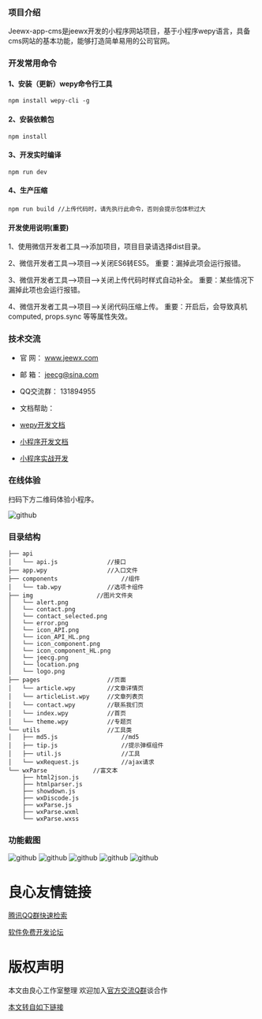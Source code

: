 ### 项目介绍
Jeewx-app-cms是jeewx开发的小程序网站项目，基于小程序wepy语言，具备cms网站的基本功能，能够打造简单易用的公司官网。

### 开发常用命令

#### 1、安装（更新）wepy命令行工具
	npm install wepy-cli -g

#### 2、安装依赖包
	npm install

#### 3、开发实时编译
	npm run dev

#### 4、生产压缩
	npm run build //上传代码时，请先执行此命令，否则会提示包体积过大

#### 开发使用说明(重要)

1、使用微信开发者工具-->添加项目，项目目录请选择dist目录。

2、微信开发者工具-->项目-->关闭ES6转ES5。  重要：漏掉此项会运行报错。  

3、微信开发者工具-->项目-->关闭上传代码时样式自动补全。   重要：某些情况下漏掉此项也会运行报错。  

4、微信开发者工具-->项目-->关闭代码压缩上传。   重要：开启后，会导致真机computed, props.sync 等等属性失效。  


### 技术交流

*   官 	  网：	www.jeewx.com
*   邮    箱：	jeecg@sina.com
*   QQ交流群：	131894955
*   文档帮助：

  * [wepy开发文档](http://u.720life.cn/g/bf465cec2447162e50307102004cc72dfe39c327076d3a1b2197d4b30abda5e2) 
  * [小程序开发文档](http://u.720life.cn/g/bf465cec2447162e50307102004cc72dfe39c327076d3a1b2197d4b30abda5e2)
  * [小程序实战开发](http://u.720life.cn/g/612a1b449e9993b7ddf793e732dee5bece1b76c9452b6f35c404abec7db745af1a2213705199eca11f08511232aa300a)

### 在线体验
扫码下方二维码体验小程序。

![github](http://img-blog.csdn.net/20180605175157225?watermark/2/text/aHR0cHM6Ly9ibG9nLmNzZG4ubmV0L3poYW5nZGFpc2NvdHQ=/font/5a6L5L2T/fontsize/400/fill/I0JBQkFCMA==/dissolve/70 "jeewx-app-cms")
	
### 目录结构

    ├── api
    │   └── api.js              //接口
    ├── app.wpy                 //入口文件
    ├── components                  //组件
    │   └── tab.wpy             //选项卡组件
    ├── img                  //图片文件夹
    │   └── alert.png
    │   └── contact.png
    │   └── contact_selected.png
    │   └── error.png
    │   └── icon_API.png
    │   └── icon_API_HL.png
    │   └── icon_component.png
    │   └── icon_component_HL.png
    │   └── jeecg.png
    │   └── location.png
    │   └── logo.png
    ├── pages                   //页面
    │   └── article.wpy			//文章详情页
    │   └── articleList.wpy		//文章列表页
    │   └── contact.wpy			//联系我们页
    │   └── index.wpy			//首页
    │   └── theme.wpy			//专题页
    └── utils                   //工具类
    │   ├── md5.js                  //md5
    │   ├── tip.js                  //提示弹框组件
    │   ├── util.js                 //工具
    │   └── wxRequest.js            //ajax请求
    └── wxParse             //富文本
        ├── html2json.js
        ├── htmlparser.js
        ├── showdown.js
        ├── wxDiscode.js
        ├── wxParse.js
        ├── wxParse.wxml
        └── wxParse.wxss    


		
### 功能截图

![github](http://img-blog.csdn.net/20180604194422754?watermark/2/text/aHR0cHM6Ly9ibG9nLmNzZG4ubmV0L3poYW5nZGFpc2NvdHQ=/font/5a6L5L2T/fontsize/400/fill/I0JBQkFCMA==/dissolve/70 "jeewx-app-cms")
![github](http://img-blog.csdn.net/20180604194436526?watermark/2/text/aHR0cHM6Ly9ibG9nLmNzZG4ubmV0L3poYW5nZGFpc2NvdHQ=/font/5a6L5L2T/fontsize/400/fill/I0JBQkFCMA==/dissolve/70 "jeewx-app-cms")
![github](http://img-blog.csdn.net/20180604194441960?watermark/2/text/aHR0cHM6Ly9ibG9nLmNzZG4ubmV0L3poYW5nZGFpc2NvdHQ=/font/5a6L5L2T/fontsize/400/fill/I0JBQkFCMA==/dissolve/70 "jeewx-app-cms")
![github](http://img-blog.csdn.net/20180604194447937?watermark/2/text/aHR0cHM6Ly9ibG9nLmNzZG4ubmV0L3poYW5nZGFpc2NvdHQ=/font/5a6L5L2T/fontsize/400/fill/I0JBQkFCMA==/dissolve/70 "jeewx-app-cms")
![github](http://img-blog.csdn.net/20180604194452656?watermark/2/text/aHR0cHM6Ly9ibG9nLmNzZG4ubmV0L3poYW5nZGFpc2NvdHQ=/font/5a6L5L2T/fontsize/400/fill/I0JBQkFCMA==/dissolve/70 "jeewx-app-cms")



 # 良心友情链接

[腾讯QQ群快速检索](http://u.720life.cn/s/8cf73f7c)

[软件免费开发论坛](http://u.720life.cn/s/bbb01dc0)

# 版权声明 

本文由良心工作室整理 欢迎加入[官方交流Q群](https://u.720life.cn/s/f2316816)谈合作

[本文转自如下链接](http://u.720life.cn/g/2e71d0f0a5c601172267ba20d3a43c6e3b5c65c77141251e7b7e2ebce27b19217d682b05de2b1676328a8ddf8e08bd70f8cf4c97b224600f633e57ad107a6ace)
